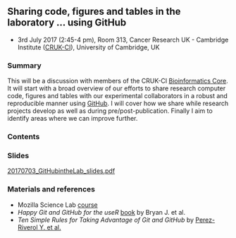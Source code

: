 
## Sharing code, figures and tables in the laboratory ... using GitHub

- 3rd July 2017 (2:45-4 pm), Room 313, Cancer Research UK - Cambridge Institute ([CRUK-CI](http://www.cruk.cam.ac.uk/)), University of Cambridge, UK


### Summary

This will be a discussion with members of the CRUK-CI [Bioinformatics Core](http://www.cruk.cam.ac.uk/core-facilities/bioinformatics-core). It will start with a broad overview of our efforts to share research computer code, figures and tables with our experimental collaborators in a robust and reproducible manner using [GitHub](https://github.com/). I will cover how we share while research projects develop as well as during pre/post-publication. Finally I aim to identify areas where we can improve further.


### Contents


### Slides

[20170703_GitHubintheLab_slides.pdf](20170703_GitHubintheLab_slides.pdf)


### Materials and references

- Mozilla Science Lab [course](https://kirstiejane.github.io/friendly-github-intro/)
- *Happy Git and GitHub for the useR* [book](http://happygitwithr.com/) by Bryan J. et al.
- *Ten Simple Rules for Taking Advantage of Git and GitHub* by [Perez-Riverol Y. et al.](http://journals.plos.org/ploscompbiol/article?id=10.1371/journal.pcbi.1004947)
